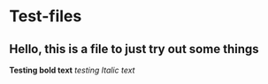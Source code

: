 # Test-files
## Hello, this is a file to just try out some things
**Testing bold text**
*testing Italic text*
